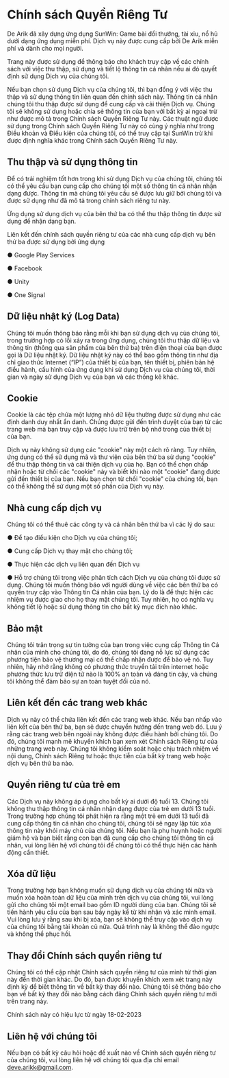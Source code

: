 # Chính sách Quyền Riêng Tư
De Arik đã xây dựng ứng dụng SunWin: Game bài đổi thưởng, tài xỉu, nổ hũ dưới dạng ứng
dụng miễn phí. Dịch vụ này được cung cấp bởi De Arik miễn phí và dành cho mọi người.

Trang này được sử dụng để thông báo cho khách truy cập về các chính sách với việc thu
thập, sử dụng và tiết lộ thông tin cá nhân nếu ai đó quyết định sử dụng Dịch vụ của chúng
tôi.

Nếu bạn chọn sử dụng Dịch vụ của chúng tôi, thì bạn đồng ý với việc thu thập và sử dụng
thông tin liên quan đến chính sách này. Thông tin cá nhân chúng tôi thu thập được sử dụng
để cung cấp và cải thiện Dịch vụ. Chúng tôi sẽ không sử dụng hoặc chia sẻ thông tin của
bạn với bất kỳ ai ngoại trừ như được mô tả trong Chính sách Quyền Riêng Tư này.
Các thuật ngữ được sử dụng trong Chính sách Quyền Riêng Tư này có cùng ý nghĩa như
trong Điều khoản và Điều kiện của chúng tôi, có thể truy cập tại SunWin trừ khi được
định nghĩa khác trong Chính sách Quyền Riêng Tư này.

## Thu thập và sử dụng thông tin
Để có trải nghiệm tốt hơn trong khi sử dụng Dịch vụ của chúng tôi, chúng tôi có thể yêu cầu
bạn cung cấp cho chúng tôi một số thông tin cá nhân nhận dạng được. Thông tin mà chúng
tôi yêu cầu sẽ được lưu giữ bởi chúng tôi và được sử dụng như đã mô tả trong chính sách
riêng tư này.

Ứng dụng sử dụng dịch vụ của bên thứ ba có thể thu thập thông tin được sử dụng để nhận
dạng bạn.

Liên kết đến chính sách quyền riêng tư của các nhà cung cấp dịch vụ bên thứ ba được sử
dụng bởi ứng dụng

● Google Play Services

● Facebook

● Unity

● One Signal

## Dữ liệu nhật ký (Log Data)
Chúng tôi muốn thông báo rằng mỗi khi bạn sử dụng dịch vụ của chúng tôi, trong trường
hợp có lỗi xảy ra trong ứng dụng, chúng tôi thu thập dữ liệu và thông tin (thông qua sản
phẩm của bên thứ ba) trên điện thoại của bạn được gọi là Dữ liệu nhật ký. Dữ liệu nhật ký
này có thể bao gồm thông tin như địa chỉ giao thức Internet (“IP”) của thiết bị của bạn, tên
thiết bị, phiên bản hệ điều hành, cấu hình của ứng dụng khi sử dụng Dịch vụ của chúng tôi,
thời gian và ngày sử dụng Dịch vụ của bạn và các thống kê khác.

## Cookie
Cookie là các tệp chứa một lượng nhỏ dữ liệu thường được sử dụng như các định danh duy
nhất ẩn danh. Chúng được gửi đến trình duyệt của bạn từ các trang web mà bạn truy cập và
được lưu trữ trên bộ nhớ trong của thiết bị của bạn.

Dịch vụ này không sử dụng các "cookie" này một cách rõ ràng. Tuy nhiên, ứng dụng có thể
sử dụng mã và thư viện của bên thứ ba sử dụng "cookie" để thu thập thông tin và cải thiện
dịch vụ của họ. Bạn có thể chọn chấp nhận hoặc từ chối các "cookie" này và biết khi nào
một "cookie" đang được gửi đến thiết bị của bạn. Nếu bạn chọn từ chối "cookie" của chúng
tôi, bạn có thể không thể sử dụng một số phần của Dịch vụ này.

## Nhà cung cấp dịch vụ
Chúng tôi có thể thuê các công ty và cá nhân bên thứ ba vì các lý do sau:

● Để tạo điều kiện cho Dịch vụ của chúng tôi;

● Cung cấp Dịch vụ thay mặt cho chúng tôi;

● Thực hiện các dịch vụ liên quan đến Dịch vụ

● Hỗ trợ chúng tôi trong việc phân tích cách Dịch vụ của chúng tôi được sử dụng.
Chúng tôi muốn thông báo với người dùng về việc các bên thứ ba có quyền truy cập vào
Thông tin Cá nhân của bạn. Lý do là để thực hiện các nhiệm vụ được giao cho họ thay mặt
chúng tôi. Tuy nhiên, họ có nghĩa vụ không tiết lộ hoặc sử dụng thông tin cho bất kỳ mục
đích nào khác.

## Bảo mật
Chúng tôi trân trọng sự tin tưởng của bạn trong việc cung cấp Thông tin Cá nhân của mình
cho chúng tôi, do đó, chúng tôi đang nỗ lực sử dụng các phương tiện bảo vệ thương mại có
thể chấp nhận được để bảo vệ nó. Tuy nhiên, hãy nhớ rằng không có phương thức truyền
tải trên internet hoặc phương thức lưu trữ điện tử nào là 100% an toàn và đáng tin cậy, và
chúng tôi không thể đảm bảo sự an toàn tuyệt đối của nó.

## Liên kết đến các trang web khác
Dịch vụ này có thể chứa liên kết đến các trang web khác. Nếu bạn nhấp vào liên kết của
bên thứ ba, bạn sẽ được chuyển hướng đến trang web đó. Lưu ý rằng các trang web bên
ngoài này không được điều hành bởi chúng tôi. Do đó, chúng tôi mạnh mẽ khuyến khích
bạn xem xét Chính sách Riêng tư của những trang web này. Chúng tôi không kiểm soát
hoặc chịu trách nhiệm về nội dung, Chính sách Riêng tư hoặc thực tiễn của bất kỳ trang
web hoặc dịch vụ bên thứ ba nào.

## Quyền riêng tư của trẻ em
Các Dịch vụ này không áp dụng cho bất kỳ ai dưới độ tuổi 13. Chúng tôi không thu thập
thông tin cá nhân nhận dạng được của trẻ em dưới 13 tuổi. Trong trường hợp chúng tôi
phát hiện ra rằng một trẻ em dưới 13 tuổi đã cung cấp thông tin cá nhân cho chúng tôi,
chúng tôi sẽ ngay lập tức xóa thông tin này khỏi máy chủ của chúng tôi. Nếu bạn là phụ
huynh hoặc người giám hộ và bạn biết rằng con bạn đã cung cấp cho chúng tôi thông tin cá
nhân, vui lòng liên hệ với chúng tôi để chúng tôi có thể thực hiện các hành động cần thiết.

## Xóa dữ liệu
Trong trường hợp bạn không muốn sử dụng dịch vụ của chúng tôi nữa và muốn xóa hoàn
toàn dữ liệu của mình trên dịch vụ của chúng tôi, vui lòng gửi cho chúng tôi một email bao
gồm ID người dùng của bạn. Chúng tôi sẽ tiến hành yêu cầu của bạn sau bảy ngày kể từ khi
nhận và xác minh email. Vui lòng lưu ý rằng sau khi bị xóa, bạn sẽ không thể truy cập vào
dịch vụ của chúng tôi bằng tài khoản cũ nữa. Quá trình này là không thể đảo ngược và
không thể phục hồi.

## Thay đổi Chính sách quyền riêng tư
Chúng tôi có thể cập nhật Chính sách quyền riêng tư của mình từ thời gian này đến thời
gian khác. Do đó, bạn được khuyến khích xem xét trang này định kỳ để biết thông tin về bất
kỳ thay đổi nào. Chúng tôi sẽ thông báo cho bạn về bất kỳ thay đổi nào bằng cách đăng
Chính sách quyền riêng tư mới trên trang này.

Chính sách này có hiệu lực từ ngày 18-02-2023

## Liên hệ với chúng tôi
Nếu bạn có bất kỳ câu hỏi hoặc đề xuất nào về Chính sách quyền riêng tư của chúng tôi, vui
lòng liên hệ với chúng tôi qua địa chỉ email deve.arikk@gmail.com.
